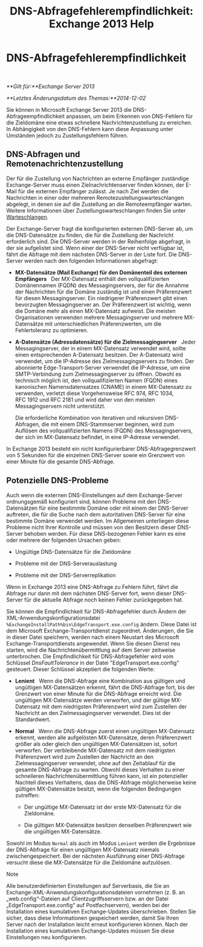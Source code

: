 ﻿---
title: 'DNS-Abfragefehlerempfindlichkeit: Exchange 2013 Help'
TOCTitle: DNS-Abfragefehlerempfindlichkeit
ms:assetid: a3c3980c-20ca-4b54-a2e6-76d49af620b4
ms:mtpsurl: https://technet.microsoft.com/de-de/library/Bb676467(v=EXCHG.150)
ms:contentKeyID: 52062888
ms.date: 04/24/2018
mtps_version: v=EXCHG.150
ms.translationtype: HT
---

# DNS-Abfragefehlerempfindlichkeit

 

_**Gilt für:**Exchange Server 2013_

_**Letztes Änderungsdatum des Themas:**2014-12-02_

Sie können in Microsoft Exchange Server 2013 die DNS-Abfrageempfindlichkeit anpassen, um beim Erkennen von DNS-Fehlern für die Zieldomäne eine etwas schnellere Nachrichtenzustellung zu erreichen. In Abhängigkeit von den DNS-Fehlern kann diese Anpassung unter Umständen jedoch zu Zustellungsfehlern führen.

## DNS-Abfragen und Remotenachrichtenzustellung

Der für die Zustellung von Nachrichten an externe Empfänger zuständige Exchange-Server muss einen Zielnachrichtenserver finden können, der E-Mail für die externen Empfänger zulässt. Je nach Ziel werden die Nachrichten in einer oder mehreren Remotezustellungswarteschlangen abgelegt, in denen sie auf die Zustellung an die Remoteempfänger warten. Weitere Informationen über Zustellungswarteschlangen finden Sie unter [Warteschlangen](queues-exchange-2013-help.md).

Der Exchange-Server fragt die konfigurierten externen DNS-Server ab, um die DNS-Datensätze zu finden, die für die Zustellung der Nachricht erforderlich sind. Die DNS-Server werden in der Reihenfolge abgefragt, in der sie aufgelistet sind. Wenn einer der DNS-Server nicht verfügbar ist, fährt die Abfrage mit dem nächsten DNS-Server in der Liste fort. Die DNS-Server werden nach den folgenden Informationen abgefragt:

  - **MX-Datensätze (Mail Exchange) für den Domänenteil des externen Empfängers**   Der MX-Datensatz enthält den vollqualifizierten Domänennamen (FQDN) des Messagingservers, der für die Annahme der Nachrichten für die Domäne zuständig ist und einen Präferenzwert für diesen Messagingserver. Ein niedrigerer Präferenzwert gibt einen bevorzugten Messagingserver an. Der Präferenzwert ist wichtig, wenn die Domäne mehr als einen MX-Datensatz aufweist. Die meisten Organisationen verwenden mehrere Messagingserver und mehrere MX-Datensätze mit unterschiedlichen Präferenzwerten, um die Fehlertoleranz zu optimieren.

  - **A-Datensätze (Adressdatensätze) für die Zielmessagingserver**   Jeder Messagingserver, der in einem MX-Datensatz verwendet wird, sollte einen entsprechenden A-Datensatz besitzen. Der A-Datensatz wird verwendet, um die IP-Adresse des Zielmessagingservers zu finden. Der abonnierte Edge-Transport-Server verwendet die IP-Adresse, um eine SMTP-Verbindung zum Zielmessagingserver zu öffnen. Obwohl es technisch möglich ist, den vollqualifizierten Namen (FQDN) eines kanonischen Namensdatensatzes (CNAME) in einem MX-Datensatz zu verwenden, verletzt diese Vorgehensweise RFC 974, RFC 1034, RFC 1912 und RFC 2181 und wird daher von den meisten Messagingservern nicht unterstützt.
    
    Die erforderliche Kombination von iterativen und rekursiven DNS-Abfragen, die mit einem DNS-Stammserver beginnen, wird zum Auflösen des vollqualifizierten Namens (FQDN) des Messagingservers, der sich im MX-Datensatz befindet, in eine IP-Adresse verwendet.

In Exchange 2013 besteht ein nicht konfigurierbarer DNS-Abfragegrenzwert von 5 Sekunden für die einzelnen DNS-Server sowie ein Grenzwert von einer Minute für die gesamte DNS-Abfrage.

## Potenzielle DNS-Probleme

Auch wenn die externen DNS-Einstellungen auf dem Exchange-Server ordnungsgemäß konfiguriert sind, können Probleme mit den DNS-Datensätzen für eine bestimmte Domäne oder mit einem der DNS-Server auftreten, die für die Suche nach dem autoritativen DNS-Server für eine bestimmte Domäne verwendet werden. Im Allgemeinen unterliegen diese Probleme nicht Ihrer Kontrolle und müssen von den Besitzern dieser DNS-Server behoben werden. Für diese DNS-bezogenen Fehler kann es eine oder mehrere der folgenden Ursachen geben:

  - Ungültige DNS-Datensätze für die Zieldomäne

  - Probleme mit der DNS-Serverauslastung

  - Probleme mit der DNS-Serverreplikation

Wenn in Exchange 2013 eine DNS-Abfrage zu Fehlern führt, fährt die Abfrage nur dann mit dem nächsten DNS-Server fort, wenn dieser DNS-Server für die aktuelle Abfrage noch keinen Fehler zurückgegeben hat.

Sie können die Empfindlichkeit für DNS-Abfragefehler durch Ändern der XML-Anwendungskonfigurationsdatei `%ExchangeInstallPath%bin\EdgeTransport.exe.config` ändern. Diese Datei ist dem Microsoft Exchange-Transportdienst zugeordnet. Änderungen, die Sie in dieser Datei speichern, werden nach einem Neustart des Microsoft Exchange-Transportdiensts angewendet. Wenn Sie diesen Dienst neu starten, wird die Nachrichtenübermittlung auf dem Server zeitweise unterbrochen. Die Empfindlichkeit für DNS-Abfragefehler wird vom Schlüssel *DnsFaultTolerance* in der Datei "EdgeTransport.exe.config" gesteuert. Dieser Schlüssel akzeptiert die folgenden Werte:

  - **Lenient**   Wenn die DNS-Abfrage eine Kombination aus gültigen und ungültigen MX-Datensätzen erkennt, fährt die DNS-Abfrage fort, bis der Grenzwert von einer Minute für die DNS-Abfrage erreicht wird. Die ungültigen MX-Datensätze werden verworfen, und der gültige MX-Datensatz mit dem niedrigsten Präferenzwert wird zum Zustellen der Nachricht an den Zielmessagingserver verwendet. Dies ist der Standardwert.

  - **Normal**   Wenn die DNS-Abfrage zuerst einen ungültigen MX-Datensatz erkennt, werden alle aufgelösten MX-Datensätze, deren Präferenzwert größer als oder gleich den ungültigen MX-Datensätzen ist, sofort verworfen. Der verbleibende MX-Datensatz mit dem niedrigsten Präferenzwert wird zum Zustellen der Nachricht an den Zielmessagingserver verwendet, ohne auf den Zeitablauf für die gesamte DNS-Abfrage zu warten. Obwohl dieses Verhalten zu einer schnelleren Nachrichtenübermittlung führen kann, ist ein potenzieller Nachteil dieses Verhaltens, dass die DNS-Abfrage möglicherweise keine gültigen MX-Datensätze besitzt, wenn die folgenden Bedingungen zutreffen:
    
      - Der ungültige MX-Datensatz ist der erste MX-Datensatz für die Zieldomäne.
    
      - Die gültigen MX-Datensätze besitzen denselben Präferenzwert wie die ungültigen MX-Datensätze.

Sowohl im Modus `Normal` als auch im Modus `Lenient` werden die Ergebnisse der DNS-Abfrage für einen ungültigen MX-Datensatz niemals zwischengespeichert. Bei der nächsten Ausführung einer DNS-Abfrage versucht diese die MX-Datensätze für die Zieldomäne aufzulösen.


> [!NOTE]
> Alle benutzerdefinierten Einstellungen auf Serverbasis, die Sie an Exchange-XML-Anwendungskonfigurationsdateien vornehmen (z.&nbsp;B. an „web.config“-Dateien auf Clientzugriffsservern bzw. an der Datei „EdgeTransport.exe.config“ auf Postfachservern), werden bei der Installation eines kumulativen Exchange-Updates überschrieben. Stellen Sie sicher, dass diese Informationen gespeichert werden, damit Sie Ihren Server nach der Installation leicht erneut konfigurieren können. Nach der Installation eines kumulativen Exchange-Updates müssen Sie diese Einstellungen neu konfigurieren.


